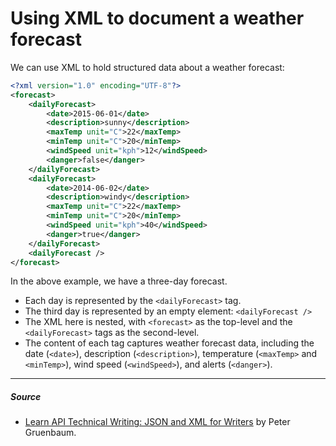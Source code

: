 # Using XML to document a weather forecast

We can use XML to hold structured data about a weather forecast:

```xml
<?xml version="1.0" encoding="UTF-8"?>
<forecast>
    <dailyForecast>
        <date>2015-06-01</date>
        <description>sunny</description>
        <maxTemp unit="C">22</maxTemp>
        <minTemp unit="C">20</minTemp>
        <windSpeed unit="kph">12</windSpeed>
        <danger>false</danger>
    </dailyForecast>
    <dailyForecast>
        <date>2014-06-02</date>
        <description>windy</description>
        <maxTemp unit="C">22</maxTemp>
        <minTemp unit="C">20</minTemp>
        <windSpeed unit="kph">40</windSpeed>
        <danger>true</danger>
    </dailyForecast>
    <dailyForecast />
</forecast>
```

In the above example, we have a three-day forecast.

- Each day is represented by the `<dailyForecast>` tag.
- The third day is represented by an empty element: `<dailyForecast />`
- The XML here is nested, with `<forecast>` as the top-level and the `<dailyForecast>` tags as the second-level.
- The content of each tag captures weather forecast data, including the date (`<date>`), description (`<description>`), temperature (`<maxTemp>` and `<minTemp>`), wind speed (`<windSpeed>`), and alerts (`<danger>`).

***

##### Source
- [Learn API Technical Writing: JSON and XML for Writers](https://www.udemy.com/course/api-documentation-1-json-and-xml/) by Peter Gruenbaum.